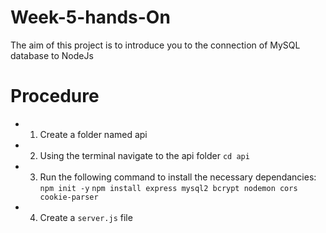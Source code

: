 # Week-5-hands-On
The aim of this project is to introduce you to the connection of MySQL database to NodeJs

# Procedure
- 1. Create a folder named api
- 2. Using the terminal navigate to the api folder `cd api`
- 3. Run the following command to install the necessary dependancies:
        `npm init -y`
        `npm install express mysql2 bcrypt nodemon cors cookie-parser`
- 4. Create a `server.js` file 
